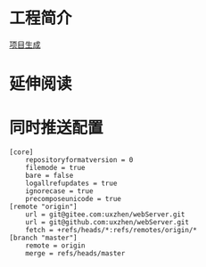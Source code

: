 # 工程简介
[项目生成](https://start.aliyun.com/)


# 延伸阅读

# 同时推送配置
```
[core]
	repositoryformatversion = 0
	filemode = true
	bare = false
	logallrefupdates = true
	ignorecase = true
	precomposeunicode = true
[remote "origin"]
	url = git@gitee.com:uxzhen/webServer.git
	url = git@github.com:uxzhen/webServer.git
	fetch = +refs/heads/*:refs/remotes/origin/*
[branch "master"]
	remote = origin
	merge = refs/heads/master

```
